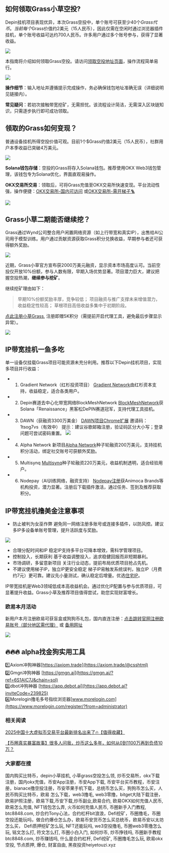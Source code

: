 ## 如何领取Grass小草空投?
Depin挂机项目表现优异，本次Grass空投中，单个账号可获至少40个$Grass代币。当前每个$Grass价值约2美元（15人民币），因此仅需在空闲时通过浏览器插件挂机，单个账号收益可达约700人民币。许多用户通过多个账号参与，获得了显著收益。

![](https://ac63e02.webp.li/depingrass001.png)

本指南将介绍如何领取Grass空投。请访问[领取空投地址页面](https://grassfoundation.io/claim)，操作流程简单易行。

![](https://ac63e02.webp.li/depingrass003.jpg)

**操作细节**：输入地址并遵循提示完成操作，务必确保钱包地址准确无误（详细说明见链接内）。

**常见疑问**：若初次接触带宽挖矿，无需担忧。该流程设计简洁，无需深入区块链知识，只需逐步执行即可成功领取。

## 领取的Grass如何变现？
普通设备挂机所得空投价值可观。目前1个$Grass约值2美元（15人民币），社群用户本季收益已突破4万美元。

![](https://ac63e02.webp.li/depingrass004.jpg)

**Solana钱包存储**：空投的Grass将存入Solana钱包。推荐使用OKX Web3钱包管理，该钱包专为Solana优化，界面直观易操作。

**OKX交易所交易**：领取后，可将Grass充值至OKX交易所快速变现。平台流动性强，操作便捷：[OKX交易所-国内可访问](https://www.chouyi.pro/join/18639032) 或[OKX交易所-需开梯子🪜](https://www.okx.com/cn/join/18639032)

![](https://ac63e02.webp.li/depingrass005.png)

## Grass小草二期能否继续挖？
Grass通过Wynd公司整合用户闲置网络资源（如上行带宽和真实IP），出售给AI公司用于模型训练。用户通过贡献资源获取Grass积分兑换收益，早期参与者还可获得额外奖励。

![](https://ac63e02.webp.li/depingrass006.png)

近期，Grass小草官方宣布获2000万美元融资，显示资本市场高度认可。当前空投仅开放10%份额，参与人数有限，早期入场优势显著。项目潜力巨大，建议把握空投热潮，**继续参与挖矿**。

继续挖矿理由如下：

>早期10%份额奖励丰厚，竞争较低；
项目融资与推广支撑未来增值潜力，收益稳定性较高；
草根项目高倍收益多集中于初期阶段。

[点此注册小草Grass](https://app.getgrass.io/register/?referralCode=LJhetvCEXgT1wJW), 注册即赠5K积分（需提前开启代理工具，避免最后步骤显示异常）。

![](https://ac63e02.webp.li/depingrass007.jpg)

## IP带宽挂机一鱼多吃
单一设备仅挂载Grass项目可能资源未充分利用。推荐以下Depin挂机项目，实现多项目并行收益：

- 1. Gradient Network（红杉投资项目）
[Gradient Network](https://app.gradient.network/signup?code=FF5A2W)由红杉资本支持，收益稳定，适合各类用户。 

- 2. Depin赛道去中心化带宽网络BlockMeshNetwork 
[BlockMeshNetwork](https://app.blockmesh.xyz/register?invite_code=bot)获Solana「Renaissance」黑客松DePIN赛道冠军，支持代理工具挂机。 

- 3. DAWN（获融资3300万美金）
[DAWN项目Chrome扩展](https://chromewebstore.google.com/detail/dawn-validator-chrome-ext/fpdkjdnhkakefebpekbdhillbhonfjjp?authuser=0&hl=en&pli=1)
邀请码：1tsog7vs（有效中）
提示：建议谷歌邮箱注册，验证码区分大小写；登录问题可尝试密码重置。
![](https://ac63e02.webp.li/depingrass008.jpg)

- 4. Alpha Network 
新项目[Alpha Network](https://alphaos.net/point?invite=0FPTPN)种子轮融资200万美元，支持挂机积分活动，绑定社交账号可获额外奖励。

- 5. Multisynq
[Multisynq](https://multisynq.io/auth?referral=7a978b448b1ce7cd)种子轮融资220万美元，收益机制透明，适合经验用户。

- 6. Nodepay（AI训练网络，融资支持）
[Nodepay注册](https://app.nodepay.ai/register?ref=TWBAaQd8Iy4q6DJ)获Animoca Brands等机构投资，潜力显著。注册后下载插件激活，通过任务、签到及推荐获取积分。

## IP带宽挂机撸美金注意事项
- 防止被判为女巫作弊
避免同一网络注册多账号或连接多插件，以防风控。建议多IP多设备单账号管理，提升活跃度与奖励。

![](https://ac63e02.webp.li/depingrass009.jpg)

- 合理分配时间和IP
稳定IP支持多平台可降本增效，需科学管理项目。
- 控制投入，长期获利
基于收益调整投入，追求稳健回报而非短期暴利。
- 市场调研，多留意新项目
关注行业动态，提前布局优质项目抢占先机。
- 不建议使用梯子IP，独立IP更安全稳定
梯子IP易触发系统误判，独立IP（月费约7元）更可靠。建议先小量测试，确认稳定后增量。优选[住宅IP](https://shuziren.github.io/ssrvps/)。

IP带宽挂机是Web3领域低成本高收益机会。通过优化IP配置与参与优质项目，可显著提升收益。Grass小草及推荐项目值得尝试，助您实现财富增长。

### 欧易本月活动
新用户本月注册欧易可获盲盒或狗狗币礼包，国内直连注册：[点击跳转官网注册欧易账号（部分地区需代理）](https://www.okx.com/zh-hans/join/74873351)  或 [备用网址](https://www.chouyi.world/zh-hans/join/18639032)

[![](https://fe095ec.webp.li/top-10-exchanges-001.jpg)](https://www.chouyi.world/zh-hans/join/18639032)

## 🔥🔥🔥 alpha找金狗实用工具
1️⃣Axiom冲狗神器[https://axiom.trade](https://axiom.trade/@csshtml)  
2️⃣Gmgn冲狗神器 [https://gmgn.ai](https://gmgn.ai/?ref=6S1AIC7J&chain=sol)  
3️⃣dbot冲狗神器 [https://app.debot.ai](https://app.debot.ai?inviteCode=239825)  
4️⃣Morelogin撸毛多号指纹浏览器[www.morelogin.com](https://www.morelogin.com/register/?from=administrator)  

### 相关阅读
[2025中国十大虚拟币交易平台最新排名出来了🔥【值得收藏】](https://btc8848.com/top-10-exchanges/)

[【币圈真实暴富故事】很多人问我，炒币这么多年，如何从0到1100万再到负债10万？](https://heiyetouzi.xyz/biquanstory001/)

###  大家都在搜
国内购买比特币，depin小草挂机, 小草grass空投怎么领, 炒币交易所，okx下载注册，国内okx充值，币安App注册，币安App下载, 币安平台买币教程，币安注册，bianace撸空投注册，币安苹果手机下载，总统币怎么买，狗狗币怎么买，人民币购买比特币，欧易 怎么下载，web3撸毛, web3零撸，bitget大陆下载注册，欧易护照注册，欧易下载,币安下载,炒币副业,欧易合约, 欧易OKX如何充值人民币, 欧易怎么充值, NFT钱包怎么弄, 火币如何充值人民币, 币圈新手入门教程, btc8848.com, 炒合约Tony心法，合约杠杆bit浪浪，Defi挖矿，币圈撸毛，币圈空投还能玩吗，做合约爆仓怎么办，欧易币安货币怎么买总统币，欧易币安以太坊怎么买， Defi质押挖矿怎么玩, NFT还能玩吗, we3空投撸毛, 币圈web3零撸怎么玩, 铭文怎么打, 符文怎么打, 币圈小白入门, 如何炒币, 炒币挣钱吗, 币圈新手教程btc8848.com, 炒币赚钱吗, 什么是合约杠杆, Defi挖矿, 币圈撸毛怎么玩, 欧易okx空投, 节点质押, 爆仓, 财富自由, 黑夜投资heiyetouzi.xyz